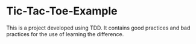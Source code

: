 # Tic-Tac-Toe-Example
This is a project developed using TDD. It contains good practices and bad practices for the use of learning the difference.
